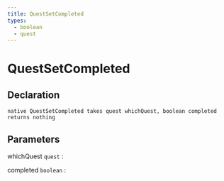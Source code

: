 ```yaml
---
title: QuestSetCompleted
types:
  - boolean
  - quest
---
```


# QuestSetCompleted

## Declaration

```jass
native QuestSetCompleted takes quest whichQuest, boolean completed returns nothing
```

## Parameters
whichQuest `quest`
: 

completed `boolean`
: 
